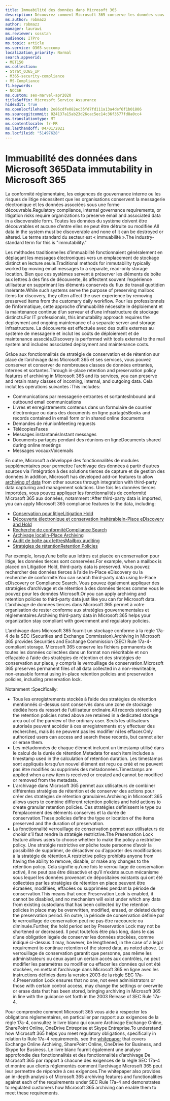 ```yaml
---
title: Immuabilité des données dans Microsoft 365
description: Découvrez comment Microsoft 365 conserve les données sous une forme découvrable pour répondre à la conformité réglementaire, aux exigences de gouvernance interne et aux risques de litige.
ms.author: robmazz
author: robmazz
manager: laurawi
ms.reviewer: sosstah
audience: ITPro
ms.topic: article
ms.service: O365-seccomp
localization_priority: Normal
search.appverid:
- MET150
ms.collection:
- Strat_O365_IP
- M365-security-compliance
- MS-Compliance
f1.keywords:
- NOCSH
ms.custom: seo-marvel-apr2020
titleSuffix: Microsoft Service Assurance
hideEdit: true
ms.openlocfilehash: 2e86cdfe082ec35fd7fd111a13a4def6f1b01806
ms.sourcegitcommit: 024137a15ab23d26cac5ec14c36f3577fd8a0cc4
ms.translationtype: MT
ms.contentlocale: fr-FR
ms.lasthandoff: 04/01/2021
ms.locfileid: "51497628"
---
```

# <a name="data-immutability-in-microsoft-365"></a><span data-ttu-id="b68d7-103">Immuabilité des données dans Microsoft 365</span><span class="sxs-lookup"><span data-stu-id="b68d7-103">Data immutability in Microsoft 365</span></span>

<span data-ttu-id="b68d7-104">La conformité réglementaire, les exigences de gouvernance interne ou les risques de litige nécessitent que les organisations conservent la messagerie électronique et les données associées sous une forme découvrable.</span><span class="sxs-lookup"><span data-stu-id="b68d7-104">Regulatory compliance, internal governance requirements, or litigation risks require organizations to preserve email and associated data in a discoverable form.</span></span> <span data-ttu-id="b68d7-105">Toutes les données du système doivent être découvrables et aucune d’entre elles ne peut être détruite ou modifiée.</span><span class="sxs-lookup"><span data-stu-id="b68d7-105">All data in the system must be discoverable and none of it can be destroyed or altered.</span></span> <span data-ttu-id="b68d7-106">Le terme standard du secteur est « immuabilité ».</span><span class="sxs-lookup"><span data-stu-id="b68d7-106">The industry-standard term for this is "immutability."</span></span>

<span data-ttu-id="b68d7-107">Les méthodes traditionnelles d’immuabilité fonctionnaient généralement en déplaçant les messages électroniques vers un emplacement de stockage distinct en lecture seule.</span><span class="sxs-lookup"><span data-stu-id="b68d7-107">Traditional methods for immutability typically worked by moving email messages to a separate, read-only storage location.</span></span> <span data-ttu-id="b68d7-108">Bien que ces systèmes servent à préserver les éléments de boîte aux lettres à des fins de découverte, ils affectent souvent l’expérience utilisateur en supprimant les éléments conservés du flux de travail quotidien insérante.</span><span class="sxs-lookup"><span data-stu-id="b68d7-108">While such systems serve the purpose of preserving mailbox items for discovery, they often affect the user experience by removing preserved items from the customary daily workflow.</span></span> <span data-ttu-id="b68d7-109">Pour les professionnels de l’informatique, cette approche d’immuabilité nécessite le déploiement et la maintenance continue d’un serveur et d’une infrastructure de stockage distincts.</span><span class="sxs-lookup"><span data-stu-id="b68d7-109">For IT professionals, this immutability approach requires the deployment and ongoing maintenance of a separate server and storage infrastructure.</span></span> <span data-ttu-id="b68d7-110">La découverte est effectuée avec des outils externes au système de messagerie et inclut les coûts de déploiement et de maintenance associés.</span><span class="sxs-lookup"><span data-stu-id="b68d7-110">Discovery is performed with tools external to the mail system and includes associated deployment and maintenance costs.</span></span>

<span data-ttu-id="b68d7-111">Grâce aux fonctionnalités de stratégie de conservation et de rétention sur place de l’archivage dans Microsoft 365 et ses services, vous pouvez conserver et conserver de nombreuses classes de données entrantes, internes et sortantes.</span><span class="sxs-lookup"><span data-stu-id="b68d7-111">Through in-place retention and preservation policy features of archiving in Microsoft 365 and its services, you can preserve and retain many classes of incoming, internal, and outgoing data.</span></span> <span data-ttu-id="b68d7-112">Cela inclut les opérations suivantes :</span><span class="sxs-lookup"><span data-stu-id="b68d7-112">This includes:</span></span>

- <span data-ttu-id="b68d7-113">Communications par messagerie entrantes et sortantes</span><span class="sxs-lookup"><span data-stu-id="b68d7-113">Inbound and outbound email communications</span></span>
- <span data-ttu-id="b68d7-114">Livres et enregistrements contenus dans un formulaire de courrier électronique ou dans des documents en ligne partagés</span><span class="sxs-lookup"><span data-stu-id="b68d7-114">Books and records contained in email form or in shared online documents</span></span>
- <span data-ttu-id="b68d7-115">Demandes de réunion</span><span class="sxs-lookup"><span data-stu-id="b68d7-115">Meeting requests</span></span>
- <span data-ttu-id="b68d7-116">Télécopies</span><span class="sxs-lookup"><span data-stu-id="b68d7-116">Faxes</span></span>
- <span data-ttu-id="b68d7-117">Messages instantanés</span><span class="sxs-lookup"><span data-stu-id="b68d7-117">Instant messages</span></span>
- <span data-ttu-id="b68d7-118">Documents partagés pendant des réunions en ligne</span><span class="sxs-lookup"><span data-stu-id="b68d7-118">Documents shared during online meetings</span></span>
- <span data-ttu-id="b68d7-119">Messages vocaux</span><span class="sxs-lookup"><span data-stu-id="b68d7-119">Voicemails</span></span>

<span data-ttu-id="b68d7-120">En outre, Microsoft a développé des [](https://support.office.com/article/Archiving-third-party-data-in-Office-365-0ce338d5-3666-4a18-86ab-c6910ff408cc) fonctionnalités de modules supplémentaires pour permettre l’archivage des données à partir d’autres sources via l’intégration à des solutions tierces de capture et de gestion des données.</span><span class="sxs-lookup"><span data-stu-id="b68d7-120">In addition, Microsoft has developed add-on features to allow [archiving of data](https://support.office.com/article/Archiving-third-party-data-in-Office-365-0ce338d5-3666-4a18-86ab-c6910ff408cc) from other sources through integration with third-party data capturing and management solutions.</span></span> <span data-ttu-id="b68d7-121">Une fois les données tierces importées, vous pouvez appliquer les fonctionnalités de conformité Microsoft 365 aux données, notamment :</span><span class="sxs-lookup"><span data-stu-id="b68d7-121">After third-party data is imported, you can apply Microsoft 365 compliance features to the data, including:</span></span>

- [<span data-ttu-id="b68d7-122">Conservation pour litige</span><span class="sxs-lookup"><span data-stu-id="b68d7-122">Litigation Hold</span></span>](/microsoft-365/compliance/create-a-litigation-hold)
- [<span data-ttu-id="b68d7-123">Découverte électronique et conservation inaltérable</span><span class="sxs-lookup"><span data-stu-id="b68d7-123">In-Place eDiscovery and Hold</span></span>](/microsoft-365/compliance/manage-legal-investigations)
- [<span data-ttu-id="b68d7-124">Recherche de conformité</span><span class="sxs-lookup"><span data-stu-id="b68d7-124">Compliance Search</span></span>](/microsoft-365/compliance/search-for-content)
- [<span data-ttu-id="b68d7-125">Archivage local</span><span class="sxs-lookup"><span data-stu-id="b68d7-125">In-Place Archiving</span></span>](/microsoft-365/compliance/enable-archive-mailboxes)
- [<span data-ttu-id="b68d7-126">Audit de boîte aux lettres</span><span class="sxs-lookup"><span data-stu-id="b68d7-126">Mailbox auditing</span></span>](/microsoft-365/compliance/enable-mailbox-auditing)
- [<span data-ttu-id="b68d7-127">Stratégies de rétention</span><span class="sxs-lookup"><span data-stu-id="b68d7-127">Retention Policies</span></span>](/microsoft-365/compliance/retention-policies)

<span data-ttu-id="b68d7-128">Par exemple, lorsqu’une boîte aux lettres est placée en conservation pour litige, les données tierces sont conservées.</span><span class="sxs-lookup"><span data-stu-id="b68d7-128">For example, when a mailbox is placed on Litigation Hold, third-party data is preserved.</span></span> <span data-ttu-id="b68d7-129">Vous pouvez rechercher des données tierces à l’aide In-Place eDiscovery ou la recherche de conformité.</span><span class="sxs-lookup"><span data-stu-id="b68d7-129">You can search third-party data using In-Place eDiscovery or Compliance Search.</span></span> <span data-ttu-id="b68d7-130">Vous pouvez également appliquer des stratégies d’archivage et de rétention à des données tierces comme vous le pouvez pour les données Microsoft.</span><span class="sxs-lookup"><span data-stu-id="b68d7-130">Or you can apply archiving and retention policies to third-party data just like you can for Microsoft data.</span></span> <span data-ttu-id="b68d7-131">L’archivage de données tierces dans Microsoft 365 permet à votre organisation de rester conforme aux stratégies gouvernementales et réglementaires.</span><span class="sxs-lookup"><span data-stu-id="b68d7-131">Archiving third-party data in Microsoft 365 helps your organization stay compliant with government and regulatory policies.</span></span>

<span data-ttu-id="b68d7-132">L’archivage dans Microsoft 365 fournit un stockage conforme à la règle 17a-4 de la SEC (Securities and Exchange Commission).</span><span class="sxs-lookup"><span data-stu-id="b68d7-132">Archiving in Microsoft 365 provides Securities and Exchange Commission (SEC) Rule 17a-4-compliant storage.</span></span> <span data-ttu-id="b68d7-133">Microsoft 365 conserve les fichiers permanents de toutes les données collectées dans un format non réécritable et non effaçable à l’aide des stratégies de rétention et des stratégies de conservation sur place, y compris le verrouillage de conservation.</span><span class="sxs-lookup"><span data-stu-id="b68d7-133">Microsoft 365 preserves permanent files of all data collected in a non-rewriteable, non-erasable format using in-place retention policies and preservation policies, including preservation lock.</span></span>

<span data-ttu-id="b68d7-134">Notamment :</span><span class="sxs-lookup"><span data-stu-id="b68d7-134">Specifically:</span></span>

- <span data-ttu-id="b68d7-135">Tous les enregistrements stockés à l’aide des stratégies de rétention mentionnés ci-dessus sont conservés dans une zone de stockage dédiée hors du ressort de l’utilisateur ordinaire.</span><span class="sxs-lookup"><span data-stu-id="b68d7-135">All records stored using the retention policies noted above are retained in a dedicated storage area out of the purview of the ordinary user.</span></span> <span data-ttu-id="b68d7-136">Seuls les utilisateurs autorisés peuvent accéder à ces enregistrements et y effectuer des recherches, mais ils ne peuvent pas les modifier ni les effacer.</span><span class="sxs-lookup"><span data-stu-id="b68d7-136">Only authorized users can access and search these records, but cannot alter or erase them.</span></span>
- <span data-ttu-id="b68d7-137">Les métadonnées de chaque élément incluent un timestamp utilisé dans le calcul de la durée de rétention.</span><span class="sxs-lookup"><span data-stu-id="b68d7-137">Metadata for each item includes a timestamp used in the calculation of retention duration.</span></span> <span data-ttu-id="b68d7-138">Les timestamps sont appliqués lorsqu’un nouvel élément est reçu ou créé et ne peuvent pas être modifiés ou supprimés des métadonnées.</span><span class="sxs-lookup"><span data-stu-id="b68d7-138">Timestamps are applied when a new item is received or created and cannot be modified or removed from the metadata.</span></span>
- <span data-ttu-id="b68d7-139">L’archivage dans Microsoft 365 permet aux utilisateurs de combiner différentes stratégies de rétention et de conserver des actions pour créer des stratégies de rétention granulaires.</span><span class="sxs-lookup"><span data-stu-id="b68d7-139">Archiving in Microsoft 365 allows users to combine different retention policies and hold actions to create granular retention policies.</span></span> <span data-ttu-id="b68d7-140">Ces stratégies définissent le type ou l’emplacement des éléments conservés et la durée de conservation.</span><span class="sxs-lookup"><span data-stu-id="b68d7-140">These policies define the type or location of the items preserved and the duration of preservation.</span></span>
- <span data-ttu-id="b68d7-141">La fonctionnalité verrouillage de conservation permet aux utilisateurs de choisir s’il faut rendre la stratégie restrictive.</span><span class="sxs-lookup"><span data-stu-id="b68d7-141">The Preservation Lock feature allows users to choose whether to make the policy a restrictive policy.</span></span> <span data-ttu-id="b68d7-142">Une stratégie restrictive empêche toute personne d’avoir la possibilité de supprimer, de désactiver ou d’apporter des modifications à la stratégie de rétention.</span><span class="sxs-lookup"><span data-stu-id="b68d7-142">A restrictive policy prohibits anyone from having the ability to remove, disable, or make any changes to the retention policy.</span></span> <span data-ttu-id="b68d7-143">Cela signifie qu’une fois le verrouillage de conservation activé, il ne peut pas être désactivé et qu’il n’existe aucun mécanisme sous lequel les données provenant de dépositaires existants qui ont été collectées par les stratégies de rétention en place peuvent être écrasées, modifiées, effacées ou supprimées pendant la période de conservation.</span><span class="sxs-lookup"><span data-stu-id="b68d7-143">This means that once Preservation Lock is enabled, it cannot be disabled, and no mechanism will exist under which any data from existing custodians that has been collected by the retention policies in place may be overwritten, modified, erased, or deleted during the preservation period.</span></span> <span data-ttu-id="b68d7-144">En outre, la période de conservation définie par le verrouillage de conservation peut ne pas être raccourcie ou diminuée.</span><span class="sxs-lookup"><span data-stu-id="b68d7-144">Further, the hold period set by Preservation Lock may not be shortened or decreased.</span></span> <span data-ttu-id="b68d7-145">Il peut toutefois être plus long, dans le cas d’une obligation légale de conserver les données stockées, comme indiqué ci-dessus.</span><span class="sxs-lookup"><span data-stu-id="b68d7-145">It may, however, be lengthened, in the case of a legal requirement to continue retention of the stored data, as noted above.</span></span> <span data-ttu-id="b68d7-146">Le verrouillage de conservation garantit que personne, pas même les administrateurs ou ceux ayant un certain accès aux contrôles, ne peut modifier les paramètres ou modifier ou effacer les données qui ont été stockées, en mettant l’archivage dans Microsoft 365 en ligne avec les instructions définies dans la version 2003 de la règle SEC 17a-4.</span><span class="sxs-lookup"><span data-stu-id="b68d7-146">Preservation Lock ensures that no one, not even administrators or those with certain control access, may change the settings or overwrite or erase data that has been stored, bringing archiving in Microsoft 365 in line with the guidance set forth in the 2003 Release of SEC Rule 17a-4.</span></span>

<span data-ttu-id="b68d7-147">Pour comprendre comment Microsoft 365 vous aide à respecter les obligations réglementaires, en particulier [](https://www.microsoft.com/microsoft-365/blog/wp-content/uploads/2015/11/Microsoft-EOA-White-Paper.pdf) par rapport aux exigences de la règle 17a-4, consultez le livre blanc qui couvre Archivage Exchange Online, SharePoint Online, OneDrive Entreprise et Skype Entreprise.</span><span class="sxs-lookup"><span data-stu-id="b68d7-147">To understand how Microsoft 365 helps you meet regulatory obligations, specifically in relation to Rule 17a-4 requirements, see the [whitepaper](https://www.microsoft.com/microsoft-365/blog/wp-content/uploads/2015/11/Microsoft-EOA-White-Paper.pdf) that covers Exchange Online Archiving, SharePoint Online, OneDrive for Business, and Skype for Business.</span></span> <span data-ttu-id="b68d7-148">Le livre blanc fournit également une analyse approfondie des fonctionnalités et des fonctionnalités d’archivage De Microsoft 365 par rapport à chacune des exigences de la règle SEC 17a-4 et montre aux clients réglementés comment l’archivage Microsoft 365 peut leur permettre de répondre à ces exigences.</span><span class="sxs-lookup"><span data-stu-id="b68d7-148">The whitepaper also provides an in-depth analysis of Microsoft 365 archiving features and functionalities against each of the requirements under SEC Rule 17a-4 and demonstrates to regulated customers how Microsoft 365 archiving can enable them to meet these requirements.</span></span>
